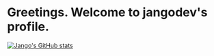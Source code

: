 # Greetings. Welcome to jangodev's profile.
[![Jango's GitHub stats](https://github-readme-stats.vercel.app/api?username=jangodev&show_icons=true&theme=radical)](https://github.com/anuraghazra/github-readme-stats)
